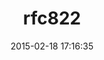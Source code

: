 ---
layout: post
title:  "rfc822"
repo:   "saepia/rfc822"
date:   2015-02-18 17:16:35
gemurl: http://github.com/saepia/rfc822
---